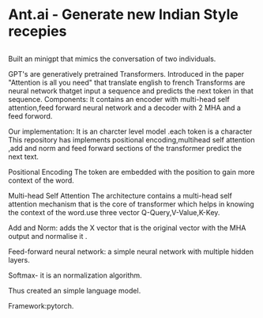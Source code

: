 # Ant.ai - Generate new Indian Style recepies

## 
Built an minigpt that mimics the conversation of two individuals.

GPT's are generatively pretrained Transformers.
Introduced in the paper "Attention is all you need" that translate english to french
Transforms are neural network thatget input a sequence and predicts the next token in that sequence.
Components:
It contains an encoder with multi-head self attention,feed forward neural network and a decoder with 2 MHA and a feed forword.

Our implementation:
It is an charcter level model .each token is a character
This repository has implements positional encoding,multihead self attention ,add and norm and feed forward sections of the transformer predict the next text.

Positional Encoding
The token are embedded with the position to gain more context of the word.

Multi-head Self Attention
The architecture contains a  multi-head self attention mechanism that is the core of transformer which helps in knowing the 
context of the word.use three vector Q-Query,V-Value,K-Key.

Add and Norm:
adds the X vector that is the original vector with the MHA output and normalise it .

Feed-forward neural network:
a simple neural network with multiple hidden layers.

Softmax- it is an normalization algorithm.

Thus created an simple language model.


Framework:pytorch.


